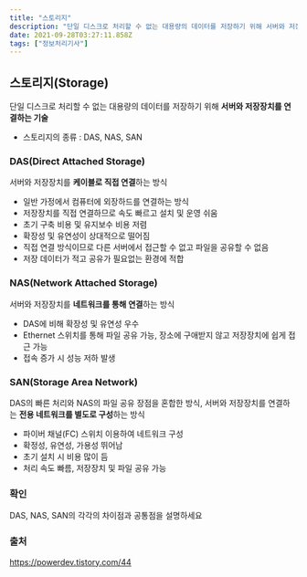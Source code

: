```yaml
---
title: "스토리지"
description: "단일 디스크로 처리할 수 없는 대용량의 데이터를 저장하기 위해 서버와 저장장치를 연결하는 기술스토리지의 종류 : DAS, NAS, SAN서버와 저장장치를 케이블로 직접 연결하는 방식일반 가정에서 컴퓨터에 외장하드를 연결하는 방식저장장치를 직접 연결하므로 속도 빠르고 설"
date: 2021-09-28T03:27:11.858Z
tags: ["정보처리기사"]
---
```

## 스토리지(Storage)
단일 디스크로 처리할 수 없는 대용량의 데이터를 저장하기 위해 **서버와 저장장치를 연결하는 기술**
- 스토리지의 종류 : DAS, NAS, SAN

### DAS(Direct Attached Storage) 

서버와 저장장치를 **케이블로 직접 연결**하는 방식
- 일반 가정에서 컴퓨터에 외장하드를 연결하는 방식
- 저장장치를 직접 연결하므로 속도 빠르고 설치 및 운영 쉬움
- 초기 구축 비용 및 유지보수 비용 저렴
- 확장성 및 유연성이 상대적으로 떨어짐
- 직접 연결 방식이므로 다른 서버에서 접근할 수 없고 파일을 공유할 수 없음
- 저장 데이터가 적고 공유가 필요없는 환경에 적합

### NAS(Network Attached Storage) 
서버와 저장장치를 **네트워크를 통해 연결**하는 방식

- DAS에 비해 확장성 및 유연성 우수
- Ethernet 스위치를 통해 파일 공유 가능, 장소에 구애받지 않고 저장장치에 쉽게 접근 가능
- 접속 증가 시 성능 저하 발생

### SAN(Storage Area Network) 

DAS의 빠른 처리와 NAS의 파일 공유 장점을 혼합한 방식, 서버와 저장장치를 연결하는 **전용 네트워크를 별도로 구성**하는 방식

- 파이버 채널(FC) 스위치 이용하여 네트워크 구성
- 확정성, 유연성, 가용성 뛰어남
- 초기 설치 시 비용 많이 듬
- 처리 속도 빠름, 저장장치 및 파일 공유 가능

### 확인
DAS, NAS, SAN의 각각의 차이점과 공통점을 설명하세요

### 출처
https://powerdev.tistory.com/44
